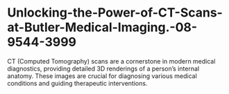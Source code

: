 # Unlocking-the-Power-of-CT-Scans-at-Butler-Medical-Imaging.-08-9544-3999
CT (Computed Tomography) scans are a cornerstone in modern medical diagnostics, providing detailed 3D renderings of a person’s internal anatomy. These images are crucial for diagnosing various medical conditions and guiding therapeutic interventions.
